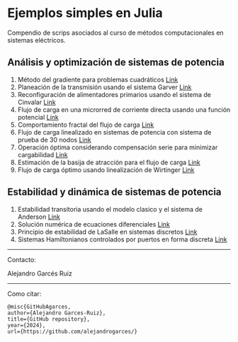 # Ejemplos simples en Julia

Compendio de scrips asociados al curso de métodos computacionales en sistemas eléctricos.

## Análisis y optimización de sistemas de potencia

1. Método del gradiente para problemas cuadráticos [Link](https://github.com/alejandrogarces/Julia/tree/main/Gradiente)
2. Planeación de la transmisión usando el sistema Garver [Link](https://github.com/alejandrogarces/Julia/tree/main/Garver)
3. Reconfiguración de alimentadores primarios usando el sistema de Cinvalar [Link](https://github.com/alejandrogarces/Julia/tree/main/Reconfiguracion)
4. Flujo de carga en una microrred de corriente directa usando una función potencial [Link](/PotencialDC/)
5. Comportamiento fractal del flujo de carga [Link](/Fractales)
6. Flujo de carga linealizado en sistemas de potencia con sistema de prueba de 30 nodos [Link](/Flujo_lineal)
7. Operación óptima considerando compensación serie para minimizar cargabilidad [Link](/serie)
8. Estimación de la basija de atracción para el flujo de carga [Link](/BasinOfAttraction)
9. Flujo de carga óptimo usando linealización de Wirtinger [Link](/OPF)

## Estabilidad y dinámica de sistemas de potencia

1. Estabilidad transitoria usando el modelo clasico y el sistema de Anderson [Link](https://github.com/alejandrogarces/Scripts/tree/main/EstabilidadTransitoria)
2. Solución numérica de ecuaciones diferenciales [Link](/ODES/)
3. Principio de estabilidad de LaSalle en sistemas discretos [Link](/LaSalleDiscreto/)
4. Sistemas Hamiltonianos controlados por puertos en forma discreta [Link](/DiscretePH/)


---
Contacto:

Alejandro Garcés Ruiz

---
Como citar:


    @misc{GitHubAgarces,
    author={Alejandro Garces-Ruiz},
    title={GitHub repository},
    year={2024},
    url={https://github.com/alejandrogarces/}
